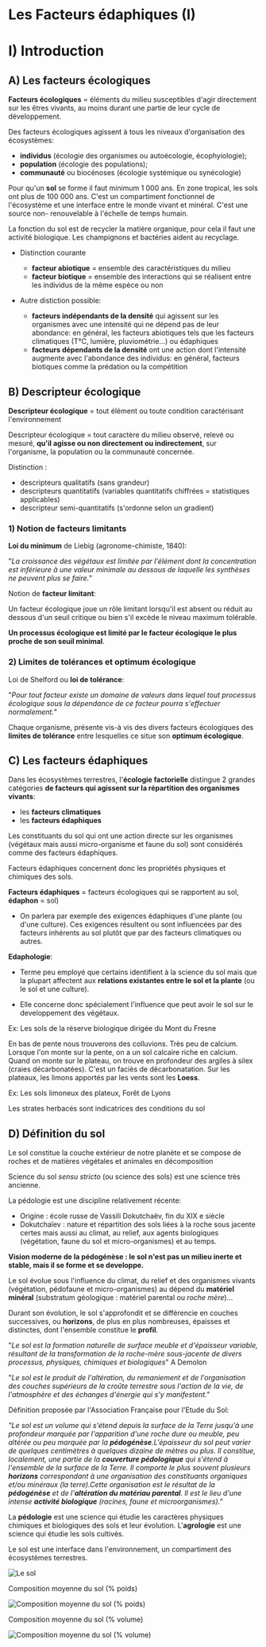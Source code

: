 # Les Facteurs édaphiques (I)

# I) Introduction

## A) Les facteurs écologiques

**Facteurs écologiques** = éléments du milieu susceptibles d'agir directement sur les êtres vivants, au moins durant une partie de leur cycle de développement.

Des facteurs écologiques agissent à tous les niveaux d'organisation des écosystèmes:

* **individus** (écologie des organismes ou autoécologie, écophyiologie);
* **population** (écologie des populations); 
* **communauté** ou biocénoses (écologie systémique ou synécologie)

Pour qu'un **sol** se forme il faut minimum 1 000 ans. En zone tropical, les sols ont plus de 100 000 ans. C'est un compartiment fonctionnel de l'écosystème et une interface entre le monde vivant et minéral. C'est une source non- renouvelable à l'échelle de temps humain.

La fonction du sol est de recycler la matière organique, pour cela il faut une activité biologique. Les champignons et bactéries aident au recyclage.

* Distinction courante

	* **facteur abiotique** = ensemble des caractéristiques du milieu
    * **facteur biotique** = ensemble des interactions qui se réalisent entre les individus de la même espèce ou non
    

* Autre distiction possible:
	
    * **facteurs indépendants de la densité** qui agissent sur les organismes avec une intensité qui ne dépend pas de leur abondance: en général, les facteurs abiotiques tels que les facteurs climatiques (T°C, lumière, pluviométrie...) ou édaphiques
    * **facteurs dépendants de la densité** ont une action dont l'intensité augmente avec l'abondance des individus: en général, facteurs biotiques comme la prédation ou la compétition

## B) Descripteur écologique

**Descripteur écologique** = tout élément ou toute condition caractérisant l'environnement 

Descripteur écologique = tout caractère du milieu observé, relevé ou mesuré, **qu'il agisse ou non directement ou indirectement**, sur l'organisme, la population ou la communauté concernée.

Distinction :

* descripteurs qualitatifs (sans grandeur)
* descripteurs quantitatifs (variables quantitatifs chiffrées = statistiques applicables)
* descripteur semi-quantitatifs (s'ordonne selon un gradient)

### 1) Notion de facteurs limitants

**Loi du minimum** de Liebig (agronome-chimiste, 1840):

"*La croissance des végétaux est limitée par l'élément dont la concentration est inférieure à une valeur minimale au dessous de laquelle les synthèses ne peuvent plus se faire.*"

Notion de **facteur limitant**:

Un facteur écologique joue un rôle limitant lorsqu'il est absent ou réduit au dessous d'un seuil critique ou bien s'il excède le niveau maximum tolérable.

**Un processus écologique est limité par le facteur écologique le plus proche de son seuil minimal**.

### 2) Limites de tolérances et optimum écologique

Loi de Shelford ou **loi de tolérance**:

"*Pour tout facteur existe un domaine de valeurs dans lequel tout processus écologique sous la dépendance de ce facteur pourra s'effectuer normalement.*"

Chaque organisme, présente vis-à vis des divers facteurs écologiques des **limites de tolérance** entre lesquelles ce situe son **optimum écologique**.


## C) Les facteurs édaphiques

Dans les écosystèmes terrestres, l'**écologie factorielle** distingue 2 grandes catégories **de facteurs qui agissent sur la répartition des organismes vivants**:

* les **facteurs climatiques**
* les **facteurs édaphiques**

Les constituants du sol qui ont une action directe sur les organismes (végétaux mais aussi micro-organisme et faune du sol) sont considérés comme des facteurs édaphiques.

Facteurs édaphiques concernent donc les propriétés physiques et chimiques des sols. 

**Facteurs édaphiques** = facteurs écologiques qui se rapportent au sol, **édaphon** = sol)

* On parlera par exemple des exigences édaphiques d'une plante (ou d'une culture). Ces exigences résultent ou sont influencées par des facteurs inhérents au sol plutôt que par des facteurs climatiques ou autres.

**Edaphologie**:

* Terme peu employé que certains identifient à la science du sol mais que la plupart affectent aux **relations existantes entre le sol et la plante** (ou le sol et une culture).

* Elle concerne donc spécialement l'influence que peut avoir le sol sur le developpement des végétaux.

Ex: Les sols de la réserve biologique dirigée du Mont du Fresne

En bas de pente nous trouverons des colluvions. Très peu de calcium.
Lorsque l'on monte sur la pente, on a un sol calcaire riche en calcium.
Quand on monte sur le plateau, on trouve en profondeur des argiles à silex (craies décarbonatées). C'est un faciès de décarbonatation.
Sur les plateaux, les limons apportés par les vents sont les **Loess**.

Ex: Les sols limoneux des plateux, Forêt de Lyons

Les strates herbacés sont indicatrices des conditions du sol

## D) Définition du sol

Le sol constitue la couche extérieur de notre planète et se compose de roches et de matières végétales et animales en décomposition

Science du sol *sensu stricto* (ou science des sols) est une science très ancienne.

La pédologie est une discipline relativement récente:

* Origine : école russe de Vassili Dokutchaëv, fin du XIX e siècle 
* Dokutchaïev : nature et répartition des sols liées à la roche sous jacente certes mais aussi au climat, au relief, aux agents biologiques (végétation, faune du sol et micro-organismes) et au temps.

**Vision moderne de la pédogénèse : le sol n'est pas un milieu inerte et stable, mais il se forme et se developpe.**


Le sol évolue sous l'influence du climat, du relief et des organismes vivants (végétation, pédofaune et micro-organismes) au dépend du **matériel minéral** (substratum géologique : matériel parental ou *roche mère*)...

Durant son évolution, le sol s'approfondit et se différencie en couches successives, ou **horizons**, de plus en plus nombreuses, épaisses et distinctes, dont l'ensemble constitue le **profil**.

"*Le sol est la formation naturelle de surface meuble et d'épaisseur variable, résultant de la transformation de la roche-mère sous-jacente de divers processus, physiques, chimiques et biologiques*" A Demolon

"*Le sol est le produit de l'altération, du remaniement et de l'organisation des couches supérieurs de la croûte terrestre sous l'action de la vie, de l'atmosphère et des échanges d'énergie qui s'y manifestent."*


Définition proposée par l'Association Française pour l'Etude du Sol:

*"Le sol est un volume qui s'étend depuis la surface de la Terre jusqu'à une profondeur marquée par l'apparition d'une roche dure ou meuble, peu altérée ou peu marquée par la **pédogénèse**.L'épaisseur du sol peut varier de quelques centimètres à quelques dizaine de mètres ou plus. Il constitue, localement, une partie de la **couverture pédologique** qui s'étend à l'ensemble de la surface de la Terre. Il comporte le plus souvent plusieurs **horizons** correspondant à une organisation des constituants organiques et/ou minéraux (la terre).Cette organisation est le résultat de la **pédogénèse** et de l'**altération du matériau parental**. Il est le  lieu d'une intense **activité biologique** (racines, faune et microorganismes)."*

La **pédologie** est une science qui étudie les caractères physiques chimiques et biologiques des sols et leur évolution. L'**agrologie** est une science qui étudie les sols cultivés.

Le sol est une interface dans l'environnement, un compartiment des écosystèmes terrestres.

![Le sol](Images/pedologie.JPG)

Composition moyenne du sol (% poids)

![Composition moyenne du sol (% poids)](Images/Fig2.JPG)

Composition moyenne du sol (% volume)

![Composition moyenne du sol (% volume)](Images/Fig3.JPG)
